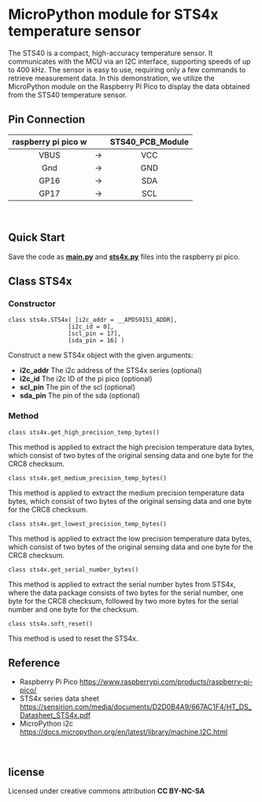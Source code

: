 # MicroPython module for STS4x temperature sensor

The STS40 is a compact, high-accuracy temperature sensor. It communicates with the MCU via an I2C interface, supporting speeds of up to 400 kHz. The sensor is easy to use, requiring only a few commands to retrieve measurement data. In this demonstration, we utilize the MicroPython module on the Raspberry Pi Pico to display the data obtained from the STS40 temperature sensor.
<br>

## Pin Connection
| raspberry pi pico w | | STS40_PCB_Module|
| :---:| :---: |:---: |
| VBUS | -> | VCC |
| Gnd | -> | GND |
| GP16 | -> | SDA |
| GP17 | -> | SCL |
<br>

## Quick Start
Save the code as [__main.py__](./main.py) and [__sts4x.py__](./sts4x.py) files into the raspberry pi pico.
<br>

## Class STS4x
### Constructor

    class sts4x.STS4x( [i2c_addr = __APDS9151_ADDR],
                     [i2c_id = 0],
                     [scl_pin = 17],
                     [sda_pin = 16] )

Construct a new STS4x object with the given arguments:
* __i2c_addr__ The i2c address of the STS4x series (optional)
* __i2c_id__ The i2c ID of the pi pico (optional)
* __scl_pin__ The pin of the scl (optional)
* __sda_pin__ The pin of the sda (optional)

### Method

    class sts4x.get_high_precision_temp_bytes()
This method is applied to extract the high precision temperature data bytes, which consist of two bytes of the original sensing data and one byte for the CRC8 checksum.

    class sts4x.get_medium_precision_temp_bytes()
This method is applied to extract the medium precision temperature data bytes, which consist of two bytes of the original sensing data and one byte for the CRC8 checksum.
    
    class sts4x.get_lowest_precision_temp_bytes()
This method is applied to extract the low precision temperature data bytes, which consist of two bytes of the original sensing data and one byte for the CRC8 checksum.
    
    class sts4x.get_serial_number_bytes()
This method is applied to extract the serial number bytes from STS4x, where the data package consists of two bytes for the serial number, one byte for the CRC8 checksum, followed by two more bytes for the serial number and one byte for the checksum.
    
    class sts4x.soft_reset()
This method is used to reset the STS4x.
<br>

## Reference
* Raspberry Pi Pico
https://www.raspberrypi.com/products/raspberry-pi-pico/
* STS4x series data sheet
https://sensirion.com/media/documents/D2D0B4A9/667AC1F4/HT_DS_Datasheet_STS4x.pdf
* MicroPython i2c
https://docs.micropython.org/en/latest/library/machine.I2C.html
<br>

## license
Licensed under creative commons attribution __CC BY-NC-SA__